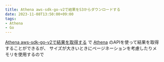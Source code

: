 ```yaml
---
title: Athena aws-sdk-go-v2で結果をS3からダウンロードする
date: 2023-11-08T13:50:00+09:00
tags:
- Athena
- Go
---
```


[Athena aws-sdk-go-v2で結果を取得する](note/Athena%20aws-sdk-go-v2で結果を取得する.md) で [Athena](note/Athena.md) のAPIを使って結果を取得することができるが、
サイズが大きいときにページネーションを考慮したりメモリを使用するので
